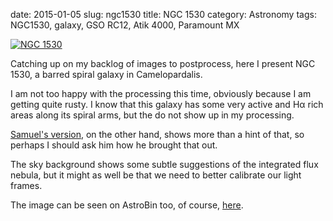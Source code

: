 date: 2015-01-05
slug: ngc1530
title: NGC 1530
category: Astronomy
tags: NGC1530, galaxy, GSO RC12, Atik 4000, Paramount MX

[![][ngc1530]][ngc1530]

Catching up on my backlog of images to postprocess, here I present NGC 1530, a
barred spiral galaxy in Camelopardalis.

I am not too happy with the processing this time, obviously because I am
getting quite rusty. I know that this galaxy has some very active and Hα rich
areas along its spiral arms, but the do not show up in my processing.

[Samuel's version](http://www.astrobin.com/133748/B/), on the other hand, shows
more than a hint of that, so perhaps I should ask him how he brought that out.

The sky background shows some subtle suggestions of the integrated flux nebula,
but it might as well be that we need to better calibrate our light frames.

The image can be seen on AstroBin too, of course,
[here](http://www.astrobin.com/146150).

[ngc1530]: |filename|/images/2014_ngc1530.jpg "NGC 1530"
